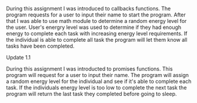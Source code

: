 During this assignment I was introduced to callbacks functions. The program requests for a user to input their name to start the program. After that I was able to use math module to determine a random energy level for the user. User's energry level was used to determine if they had enough energy to complete each task with increasing energy level requirements. If the individual is able to complete all task the program will let them know all tasks have been completed. 

Update 1.1 

During this assignment I was introducted to promises functions. This program will request for a user to input their name. The program will assign a random energy level for the individual and see if it's able to complete each task. If the individuals energy level is too low to complete the next task the program will return the last task they completed before going to sleep. 